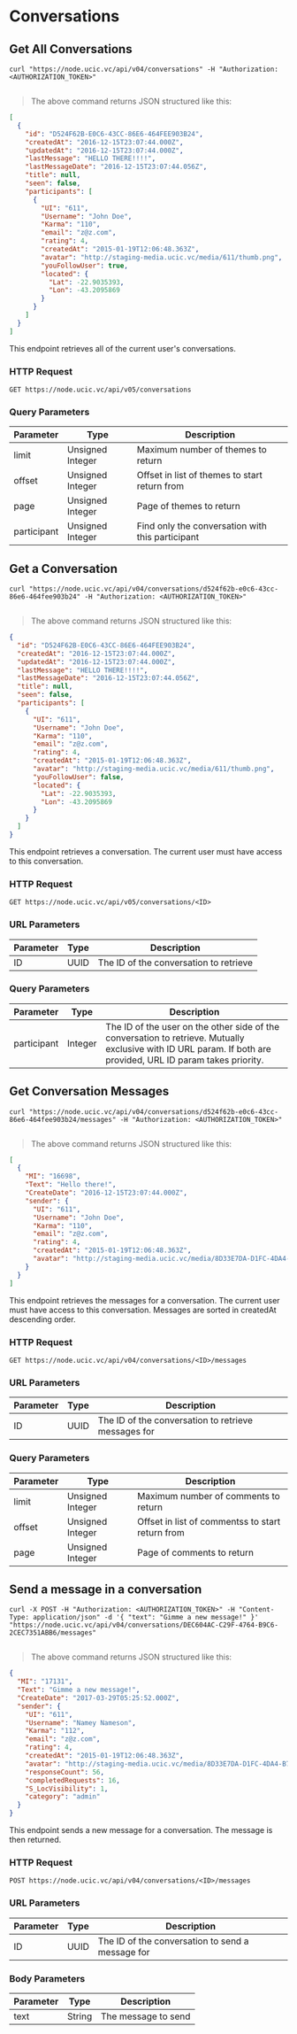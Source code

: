 # Conversations 

## Get All Conversations 

```shell
curl "https://node.ucic.vc/api/v04/conversations" -H "Authorization: <AUTHORIZATION_TOKEN>"
```

```javascript

```

> The above command returns JSON structured like this:

```json
[
  {
    "id": "D524F62B-E0C6-43CC-86E6-464FEE903B24",
    "createdAt": "2016-12-15T23:07:44.000Z",
    "updatedAt": "2016-12-15T23:07:44.000Z",
    "lastMessage": "HELLO THERE!!!!",
    "lastMessageDate": "2016-12-15T23:07:44.056Z",
    "title": null,
    "seen": false,
    "participants": [
      {
        "UI": "611",
        "Username": "John Doe",
        "Karma": "110",
        "email": "z@z.com",
        "rating": 4,
        "createdAt": "2015-01-19T12:06:48.363Z",
        "avatar": "http://staging-media.ucic.vc/media/611/thumb.png",
        "youFollowUser": true,
        "located": {
          "Lat": -22.9035393,
          "Lon": -43.2095869
        }
      }
    ]
  }
]
```

This endpoint retrieves all of the current user's conversations.

### HTTP Request

`GET https://node.ucic.vc/api/v05/conversations`

### Query Parameters

| Parameter   | Type             | Description                              |
| ----------- | ---------------- | ---------------------------------------- |
| limit       | Unsigned Integer | Maximum number of themes to return       |
| offset      | Unsigned Integer | Offset in list of themes to start return from |
| page        | Unsigned Integer | Page of themes to return                 |
| participant | Unsigned Integer | Find only the conversation with this participant |


## Get a Conversation

```shell
curl "https://node.ucic.vc/api/v04/conversations/d524f62b-e0c6-43cc-86e6-464fee903b24" -H "Authorization: <AUTHORIZATION_TOKEN>"
```
```javascript

```

> The above command returns JSON structured like this:

```json
{
  "id": "D524F62B-E0C6-43CC-86E6-464FEE903B24",
  "createdAt": "2016-12-15T23:07:44.000Z",
  "updatedAt": "2016-12-15T23:07:44.000Z",
  "lastMessage": "HELLO THERE!!!!",
  "lastMessageDate": "2016-12-15T23:07:44.056Z",
  "title": null,
  "seen": false,
  "participants": [
    {
      "UI": "611",
      "Username": "John Doe",
      "Karma": "110",
      "email": "z@z.com",
      "rating": 4,
      "createdAt": "2015-01-19T12:06:48.363Z",
      "avatar": "http://staging-media.ucic.vc/media/611/thumb.png",
      "youFollowUser": false,
      "located": {
        "Lat": -22.9035393,
        "Lon": -43.2095869
      }
    }
  ]
}
```

This endpoint retrieves a conversation.   The current user must have access to this conversation.

### HTTP Request

`GET https://node.ucic.vc/api/v05/conversations/<ID>`

### URL Parameters

| Parameter | Type | Description                            |
| --------- | ---- | -------------------------------------- |
| ID        | UUID | The ID of the conversation to retrieve |

### Query Parameters

| Parameter | Type | Description                            |
| --------- | ---- | -------------------------------------- |
| participant | Integer | The ID of the user on the other side of the conversation to retrieve. Mutually exclusive with ID URL param. If both are provided, URL ID param takes priority. |


## Get Conversation Messages 

```shell
curl "https://node.ucic.vc/api/v04/conversations/d524f62b-e0c6-43cc-86e6-464fee903b24/messages" -H "Authorization: <AUTHORIZATION_TOKEN>"
```
```javascript

```

> The above command returns JSON structured like this:

```json
[
  {
    "MI": "16698",
    "Text": "Hello there!",
    "CreateDate": "2016-12-15T23:07:44.000Z",
    "sender": {
      "UI": "611",
      "Username": "John Doe",
      "Karma": "110",
      "email": "z@z.com",
      "rating": 4,
      "createdAt": "2015-01-19T12:06:48.363Z",
      "avatar": "http://staging-media.ucic.vc/media/8D33E7DA-D1FC-4DA4-B787-987916062D6D/thumb.png"
    }
  }
]
```

This endpoint retrieves the messages for a conversation.  The current user must
have access to this conversation.  Messages are sorted in createdAt descending order.

### HTTP Request

`GET https://node.ucic.vc/api/v04/conversations/<ID>/messages`

### URL Parameters

| Parameter | Type | Description                              |
| --------- | ---- | ---------------------------------------- |
| ID        | UUID | The ID of the conversation to retrieve messages for |

### Query Parameters

| Parameter | Type             | Description                              |
| --------- | ---------------- | ---------------------------------------- |
| limit     | Unsigned Integer | Maximum number of comments to return     |
| offset    | Unsigned Integer | Offset in list of commentss to start return from |
| page      | Unsigned Integer | Page of comments to return               |


## Send a message in a conversation
```shell
curl -X POST -H "Authorization: <AUTHORIZATION_TOKEN>" -H "Content-Type: application/json" -d '{ "text": "Gimme a new message!" }' "https://node.ucic.vc/api/v04/conversations/DEC604AC-C29F-4764-B9C6-2CEC7351ABB6/messages"
```
```javascript

```

> The above command returns JSON structured like this:

```json
{
  "MI": "17131",
  "Text": "Gimme a new message!",
  "CreateDate": "2017-03-29T05:25:52.000Z",
  "sender": {
    "UI": "611",
    "Username": "Namey Nameson",
    "Karma": "112",
    "email": "z@z.com",
    "rating": 4,
    "createdAt": "2015-01-19T12:06:48.363Z",
    "avatar": "http://staging-media.ucic.vc/media/8D33E7DA-D1FC-4DA4-B787-987916062D6D/thumb.jpg",
    "responseCount": 56,
    "completedRequests": 16,
    "S_LocVisibility": 1,
    "category": "admin"
  }
}
```

This endpoint sends a new message for a conversation.  The message is then returned.

### HTTP Request

`POST https://node.ucic.vc/api/v04/conversations/<ID>/messages`

### URL Parameters

| Parameter | Type | Description                              |
| --------- | ---- | ---------------------------------------- |
| ID        | UUID | The ID of the conversation to send a message for |

### Body Parameters

| Parameter | Type   | Description         |
| --------- | ------ | ------------------- |
| text      | String | The message to send |

